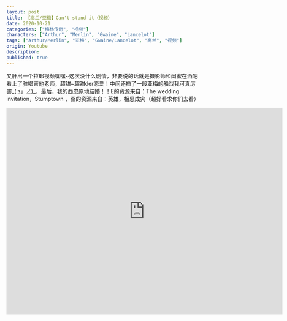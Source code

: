 ```yaml
---
layout: post
title: 【高兰/亚梅】Can't stand it（视频）
date: 2020-10-21
categories: ["梅林传奇", "视频"]
characters: ["Arthur", "Merlin", "Gwaine", "Lancelot"]
tags: ["Arthur/Merlin", "亚梅", "Gwaine/Lancelot", "高兰", "视频"]
origin: Youtube
description: 
published: true
---
```


又肝出一个拉郎视频嘿嘿\~这次没什么剧情，非要说的话就是摄影师和闺蜜在酒吧看上了驻唱吉他老师，超甜\~超甜der恋爱！中间还插了一段亚梅的船戏我可真厉害\_(:з」∠)\_，最后，我的西皮原地结婚！！E的资源来自：The wedding invitation，Stumptown ，桑的资源来自：英雄，相思成灾（超好看求你们去看）

<iframe width="720" height="540" src="https://www.youtube.com/embed/b3Ul33N8YoE" frameborder="0" allow="accelerometer; autoplay; clipboard-write; encrypted-media; gyroscope; picture-in-picture" allowfullscreen></iframe>

